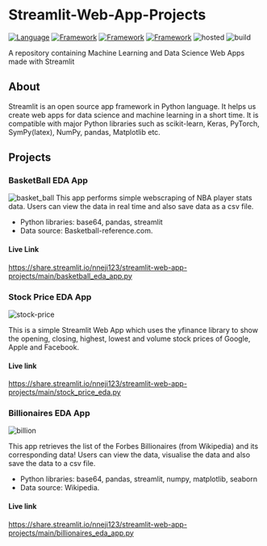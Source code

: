 # Streamlit-Web-App-Projects
[![Language](https://img.shields.io/badge/Python-yellow.svg?style=flat&logo=python&logoColor=white )](https://www.python.org)
[![Framework](https://img.shields.io/badge/Tensorflow-orange.svg?style=flat&logo=Tensorflow&logoColor=white )](http://www.streamlit.com)
[![Framework](https://img.shields.io/badge/Keras-darkred.svg?style=flat&logo=Keras&logoColor=white )](http://www.streamlit.com)
[![Framework](https://img.shields.io/badge/Streamlit-pink.svg?style=flat&logo=Streamlit&logoColor=white )](http://www.streamlit.com)
![hosted](https://img.shields.io/badge/Streamlit-Cloud-red?style=flat&logo=Streamlit&logoColor=white)
![build](https://img.shields.io/badge/build-passing-brightgreen.svg?style=flat)


A repository containing Machine Learning and Data Science Web Apps made with Streamlit

## About
Streamlit is an open source app framework in Python language. It helps us create web apps for data science and machine learning in a short time. It is compatible with major Python libraries such as scikit-learn, Keras, PyTorch, SymPy(latex), NumPy, pandas, Matplotlib etc.

## Projects
### BasketBall EDA App
![basket_ball](https://user-images.githubusercontent.com/101701760/171134007-2825fc10-95f0-4413-a8e1-261dd088ad9e.png)
This app performs simple webscraping of NBA player stats data. Users can view the data in real time and also save data as a csv file.

- Python libraries: base64, pandas, streamlit
- Data source: Basketball-reference.com.


#### Live Link
https://share.streamlit.io/nneji123/streamlit-web-app-projects/main/basketball_eda_app.py


### Stock Price EDA App
![stock-price](https://user-images.githubusercontent.com/101701760/171134529-4253d7be-20fc-4fdb-848c-7d31a6d3f686.png)

This is a simple Streamlit Web App which uses the yfinance library to show the opening, closing, highest, lowest and volume stock prices of Google, Apple and Facebook.

#### Live link
https://share.streamlit.io/nneji123/streamlit-web-app-projects/main/stock_price_eda.py

### Billionaires EDA App
![billion](https://user-images.githubusercontent.com/101701760/171135158-b07abdc7-dd26-4c24-b53f-5eb44ff4c61e.png)

This app retrieves the list of the Forbes Billionaires (from Wikipedia) and its corresponding data! Users can view the data, visualise the data and also save the data to a csv file.

- Python libraries: base64, pandas, streamlit, numpy, matplotlib, seaborn
- Data source: Wikipedia.

#### Live link
https://share.streamlit.io/nneji123/streamlit-web-app-projects/main/billionaires_eda_app.py
